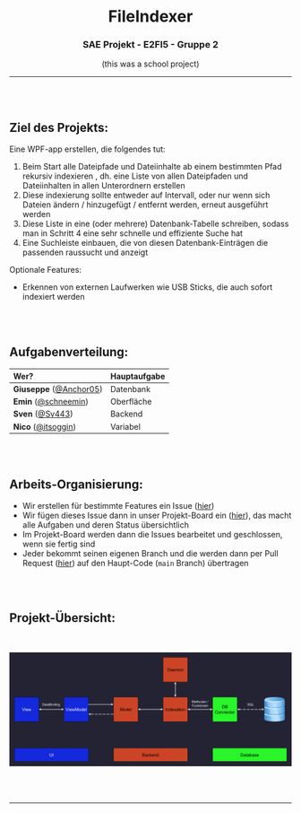 <!-- so portfolio mäßig -->

<div align="center" style="text-align: center;">

# FileIndexer

### SAE Projekt - E2FI5 - Gruppe 2  
(this was a school project)  
  
<!-- evtl hier bild(er) vom programm -->

---

</div>

<br><br>

## Ziel des Projekts:

Eine WPF-app erstellen, die folgendes tut:

1. Beim Start alle Dateipfade und Dateiinhalte ab einem bestimmten Pfad rekursiv indexieren , dh. eine Liste von allen Dateipfaden und Dateiinhalten in allen Unterordnern erstellen
2. Diese indexierung sollte entweder auf Intervall, oder nur wenn sich Dateien ändern / hinzugefügt / entfernt werden, erneut ausgeführt werden
3. Diese Liste in eine (oder mehrere) Datenbank-Tabelle schreiben, sodass man in Schritt 4 eine sehr schnelle und effiziente Suche hat
4. Eine Suchleiste einbauen, die von diesen Datenbank-Einträgen die passenden raussucht und anzeigt

Optionale Features:

- Erkennen von externen Laufwerken wie USB Sticks, die auch sofort indexiert werden

<br><br>

## Aufgabenverteilung:

| Wer?                                                    | Hauptaufgabe |
| :------------------------------------------------------ | :----------- |
| **Giuseppe** ([@Anchor05](https://github.com/Anchor05)) | Datenbank    |
| **Emin** ([@schneemin](https://github.com/schneemin))   | Oberfläche   |
| **Sven** ([@Sv443](https://github.com/Sv443))           | Backend      |
| **Nico** ([@itsoggin](https://github.com/itsoggin))     | Variabel     |

<br><br>

## Arbeits-Organisierung:

- Wir erstellen für bestimmte Features ein Issue ([hier](https://github.com/Sv443/FileIndexer/issues/new/choose))
- Wir fügen dieses Issue dann in unser Projekt-Board ein ([hier](https://github.com/Sv443/FileIndexer/projects/1)), das macht alle Aufgaben und deren Status übersichtlich
- Im Projekt-Board werden dann die Issues bearbeitet und geschlossen, wenn sie fertig sind
- Jeder bekommt seinen eigenen Branch und die werden dann per Pull Request ([hier](https://github.com/Sv443/FileIndexer/pulls)) auf den Haupt-Code (`main` Branch) übertragen

<br><br>

## Projekt-Übersicht:

<br>

![Projects Diagram](./Projects.png)

<br><br>

---
